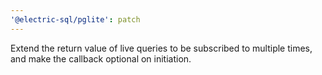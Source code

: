 ```yaml
---
'@electric-sql/pglite': patch
---
```


Extend the return value of live queries to be subscribed to multiple times, and make the callback optional on initiation.
